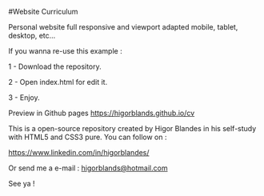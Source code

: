 #Website Curriculum

Personal website full responsive and viewport adapted mobile, tablet, desktop, etc...

If you wanna re-use this example :

1 - Download the repository. 

2 - Open index.html for edit it.

3 - Enjoy.

Preview in Github pages https://higorblands.github.io/cv

This is a open-source repository created by Higor Blandes in his self-study with HTML5 and CSS3 pure. 
You can follow on :

https://www.linkedin.com/in/higorblandes/ 

Or send me a e-mail : higorblands@hotmail.com

See ya !
